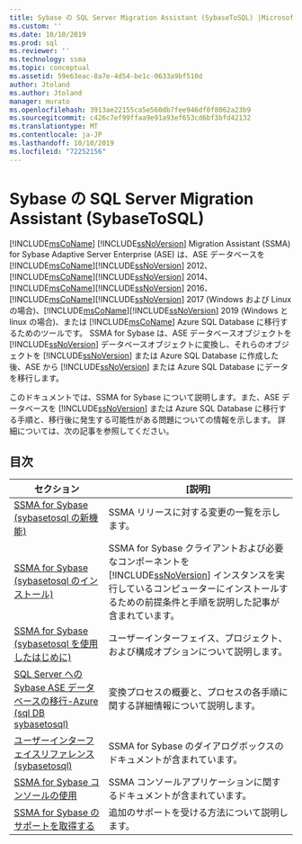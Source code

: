 ```yaml
---
title: Sybase の SQL Server Migration Assistant (SybaseToSQL) |Microsoft Docs
ms.custom: ''
ms.date: 10/10/2019
ms.prod: sql
ms.reviewer: ''
ms.technology: ssma
ms.topic: conceptual
ms.assetid: 59e63eac-8a7e-4d54-be1c-0633a9bf510d
author: Jtoland
ms.author: Jtoland
manager: murato
ms.openlocfilehash: 3913ae22155ca5e560db7fee946df0f8062a23b9
ms.sourcegitcommit: c426c7ef99ffaa9e91a93ef653cd6bf3bfd42132
ms.translationtype: MT
ms.contentlocale: ja-JP
ms.lasthandoff: 10/10/2019
ms.locfileid: "72252156"
---
```

# <a name="sql-server-migration-assistant-for-sybase-sybasetosql"></a>Sybase の SQL Server Migration Assistant (SybaseToSQL)

[!INCLUDE[msCoName](../../includes/msconame_md.md)] [!INCLUDE[ssNoVersion](../../includes/ssnoversion-md.md)] Migration Assistant (SSMA) for Sybase Adaptive Server Enterprise (ASE) は、ASE データベースを [!INCLUDE[msCoName](../../includes/msconame_md.md)][!INCLUDE[ssNoVersion](../../includes/ssnoversion-md.md)] 2012、[!INCLUDE[msCoName](../../includes/msconame_md.md)][!INCLUDE[ssNoVersion](../../includes/ssnoversion-md.md)] 2014、[!INCLUDE[msCoName](../../includes/msconame_md.md)][!INCLUDE[ssNoVersion](../../includes/ssnoversion-md.md)] 2016、[!INCLUDE[msCoName](../../includes/msconame_md.md)][!INCLUDE[ssNoVersion](../../includes/ssnoversion-md.md)] 2017 (Windows および Linux の場合)、[!INCLUDE[msCoName](../../includes/msconame_md.md)][!INCLUDE[ssNoVersion](../../includes/ssnoversion-md.md)] 2019 (Windows と linux の場合)、または [!INCLUDE[msCoName](../../includes/msconame_md.md)] Azure SQL Database に移行するためのツールです。 SSMA for Sybase は、ASE データベースオブジェクトを [!INCLUDE[ssNoVersion](../../includes/ssnoversion-md.md)] データベースオブジェクトに変換し、それらのオブジェクトを [!INCLUDE[ssNoVersion](../../includes/ssnoversion-md.md)] または Azure SQL Database に作成した後、ASE から [!INCLUDE[ssNoVersion](../../includes/ssnoversion-md.md)] または Azure SQL Database にデータを移行します。
  
このドキュメントでは、SSMA for Sybase について説明します。また、ASE データベースを [!INCLUDE[ssNoVersion](../../includes/ssnoversion-md.md)] または Azure SQL Database に移行する手順と、移行後に発生する可能性がある問題についての情報を示します。 詳細については、次の記事を参照してください。  
  
## <a name="contents"></a>目次  
  
|セクション|[説明]|
|-----------|---------------|
|[SSMA for Sybase &#40;sybasetosql の新機能&#41;](../../ssma/sybase/what-s-new-in-ssma-for-sybase-sybasetosql.md)|SSMA リリースに対する変更の一覧を示します。|  
|[SSMA for Sybase &#40;sybasetosql のインストール&#41;](../../ssma/sybase/installing-ssma-for-sybase-sybasetosql.md)|SSMA for Sybase クライアントおよび必要なコンポーネントを [!INCLUDE[ssNoVersion](../../includes/ssnoversion-md.md)] インスタンスを実行しているコンピューターにインストールするための前提条件と手順を説明した記事が含まれています。|  
|[SSMA for Sybase &#40;sybasetosql を使用したはじめに&#41;](../../ssma/sybase/getting-started-with-ssma-for-sybase-sybasetosql.md)|ユーザーインターフェイス、プロジェクト、および構成オプションについて説明します。|  
|[SQL Server への Sybase ASE データベースの移行-Azure &#40;sql DB sybasetosql&#41;](../../ssma/sybase/migrating-sybase-ase-databases-to-sql-server-azure-sql-db-sybasetosql.md)|変換プロセスの概要と、プロセスの各手順に関する詳細情報について説明します。|  
|[ユーザーインターフェイスリファレンス&#40;sybasetosql&#41;](../../ssma/sybase/user-interface-reference-sybasetosql.md)|SSMA for Sybase のダイアログボックスのドキュメントが含まれています。|  
|[SSMA for Sybase コンソールの使用](working-with-ssma-for-sybase-console-sybasetosql.md)|SSMA コンソールアプリケーションに関するドキュメントが含まれています。|  
|[SSMA for Sybase のサポートを取得する](https://go.microsoft.com/fwlink/?LinkID=708538&clcid=0x409)|追加のサポートを受ける方法について説明します。|  
